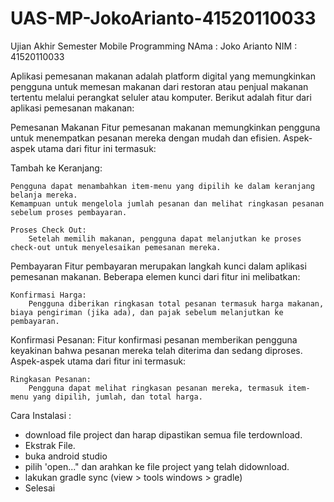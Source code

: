 # UAS-MP-JokoArianto-41520110033
 Ujian Akhir Semester Mobile Programming
 NAma : Joko Arianto
 NIM : 41520110033

 Aplikasi pemesanan makanan adalah platform digital yang memungkinkan pengguna untuk memesan makanan dari restoran atau penjual makanan tertentu melalui perangkat seluler atau komputer. Berikut adalah fitur dari aplikasi pemesanan makanan:

Pemesanan Makanan
Fitur pemesanan makanan memungkinkan pengguna untuk menempatkan pesanan mereka dengan mudah dan efisien. Aspek-aspek utama dari fitur ini termasuk:

Tambah ke Keranjang:

    Pengguna dapat menambahkan item-menu yang dipilih ke dalam keranjang belanja mereka.
    Kemampuan untuk mengelola jumlah pesanan dan melihat ringkasan pesanan sebelum proses pembayaran.

    Proses Check Out:
        Setelah memilih makanan, pengguna dapat melanjutkan ke proses check-out untuk menyelesaikan pemesanan mereka.

Pembayaran
Fitur pembayaran merupakan langkah kunci dalam aplikasi pemesanan makanan. Beberapa elemen kunci dari fitur ini melibatkan:

	Konfirmasi Harga:
        Pengguna diberikan ringkasan total pesanan termasuk harga makanan, biaya pengiriman (jika ada), dan pajak sebelum melanjutkan ke pembayaran.

Konfirmasi Pesanan:
Fitur konfirmasi pesanan memberikan pengguna keyakinan bahwa pesanan mereka telah diterima dan sedang diproses. Aspek-aspek utama dari fitur ini termasuk:

    Ringkasan Pesanan:
        Pengguna dapat melihat ringkasan pesanan mereka, termasuk item-menu yang dipilih, jumlah, dan total harga.


Cara Instalasi : 
- download file project dan harap dipastikan semua file terdownload.
- Ekstrak File.
- buka android studio
- pilih 'open..." dan arahkan ke file project yang telah didownload.
- lakukan gradle sync (view > tools windows > gradle)
- Selesai

